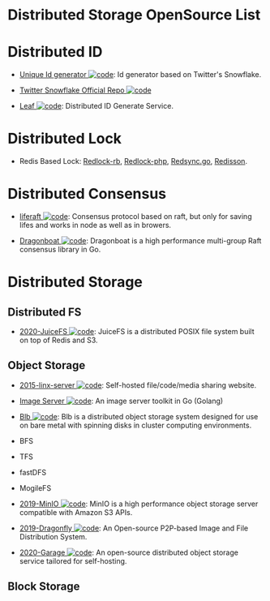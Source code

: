 # Distributed Storage OpenSource List

# Distributed ID

- [Unique Id generator ![code](https://shorturl.at/dlxyK)](https://github.com/mumrah/flake-java): Id generator based on Twitter's Snowflake.

- [Twitter Snowflake Official Repo ![code](https://shorturl.at/dlxyK)](https://github.com/twitter/snowflake)

- [Leaf ![code](https://shorturl.at/dlxyK)](https://github.com/Meituan-Dianping/Leaf): Distributed ID Generate Service.

# Distributed Lock

- Redis Based Lock: [Redlock-rb](https://github.com/antirez/redlock-rb), [Redlock-php](https://github.com/ronnylt/redlock-php), [Redsync.go](https://github.com/hjr265/redsync.go), [Redisson](https://github.com/mrniko/redisson).

# Distributed Consensus

- [liferaft ![code](https://shorturl.at/dlxyK)](https://parg.co/Uro): Consensus protocol based on raft, but only for saving lifes and works in node as well as in browers.

- [Dragonboat ![code](https://shorturl.at/dlxyK)](https://github.com/lni/dragonboat): Dragonboat is a high performance multi-group Raft consensus library in Go.

# Distributed Storage

## Distributed FS

- [2020-JuiceFS ![code](https://shorturl.at/dlxyK)](https://github.com/juicedata/juicefs): JuiceFS is a distributed POSIX file system built on top of Redis and S3.

## Object Storage

- [2015-linx-server ![code](https://shorturl.at/dlxyK)](https://github.com/linx-server/linx-server): Self-hosted file/code/media sharing website.

- [Image Server ![code](https://shorturl.at/dlxyK)](https://github.com/pierrre/imageserver): An image server toolkit in Go (Golang)

- [Blb ![code](https://shorturl.at/dlxyK)](https://github.com/westerndigitalcorporation/blb): Blb is a distributed object storage system designed for use on bare metal with spinning disks in cluster computing environments.

- BFS

- TFS

- fastDFS

- MogileFS

- [2019-MinIO ![code](https://shorturl.at/dlxyK)](https://github.com/minio/minio): MinIO is a high performance object storage server compatible with Amazon S3 APIs.

- [2019-Dragonfly ![code](https://shorturl.at/dlxyK)](https://d7y.io/en-us/index.html): An Open-source P2P-based Image and File Distribution System.

- [2020-Garage ![code](https://shorturl.at/dlxyK)](https://garagehq.deuxfleurs.fr/): An open-source distributed object storage service tailored for self-hosting.

## Block Storage
